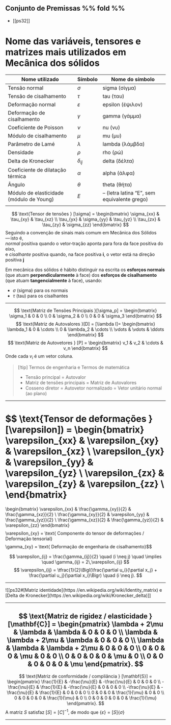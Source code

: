 ## Conjunto de Premissas %% fold %%
- [[ps32]]

# Nome das variáveis, tensores e matrizes mais utilizados em Mecânica dos sólidos

| Nome utilizado                           | Símbolo       | Nome do símbolo                             |
| ---------------------------------------- | ------------- | ------------------------------------------- |
| Tensão normal                            | $\sigma$      | sigma (σίγμα)                               |
| Tensão de cisalhamento                   | $\tau$        | tau (ταυ)                                   |
| Deformação normal                        | $\varepsilon$ | epsilon (έψιλον)                            |
| Deformação de cisalhamento               | $\gamma$      | gamma (γάμμα)                               |
| Coeficiente de Poisson                   | $\nu$         | nu (νυ)                                     |
| Módulo de cisalhamento                   | $\mu$         | mu (μυ)                                     |
| Parâmetro de Lamé                        | $\lambda$     | lambda (λάμβδα)                             |
| Densidade                                | $\rho$        | rho (ρώ)                                    |
| Delta de Kronecker                       | $\delta_{ij}$ | delta (δέλτα)                               |
| Coeficiente de dilatação térmica         | $\alpha$      | alpha (άλφα)                                |
| Ângulo                                   | $\theta$      | theta (θήτα)                                |
| Módulo de elasticidade (módulo de Young) | $E$           | – (letra latina “E”, sem equivalente grego) |
|                                          |               |                                             |
$$
\text{Tensor de tensões } [\sigma]  =
\begin{bmatrix}
\sigma_{xx} & \tau_{xy} & \tau_{xz} \\
\tau_{yx} & \sigma_{yy} & \tau_{yz} \\
\tau_{zx} & \tau_{zy} & \sigma_{zz}
\end{bmatrix}
$$
Seguindo a convenção de sinais mais comum em Mecânica dos Sólidos — isto é,  
_normal_ positiva quando o vetor‑tração aponta para fora da face positiva do eixo,  
e _cisalhante_ positiva quando, na face positiva **i**, o vetor está na direção positiva **j**

Em mecânica dos sólidos é hábito distinguir na escrita os $\textbf{esforços normais}$ (que atuam $\textbf{perpendicularmente}$ à face) dos $\textbf{esforços de cisalhamento}$ (que atuam $\textbf{tangencialmente}$ à face), usando:
- $\sigma$ (sigma) para os normais
- $\tau$ (tau) para os cisalhantes

---
$$ \text{Matriz de Tensões Principais }[\sigma_p] = \begin{bmatrix} \sigma_1 & 0 & 0 \\ 0 & \sigma_2 & 0 \\ 0 & 0 & \sigma_3 \end{bmatrix} $$
$$ \text{Matriz de Autovalores }[D] = [\lambda I]=  \begin{bmatrix} \lambda_1 & 0 & \cdots \\ 0 & \lambda_2 & \cdots \\ \vdots & \vdots & \ddots \end{bmatrix} $$
$$ \text{Matriz de Autovetores } [P] = \begin{bmatrix} v_1 & v_2 & \cdots & v_n \end{bmatrix} $$
Onde cada $v_i$ é um vetor coluna.

>[!tip] Termos de engenharia e Termos de matemática
>- Tensão principal = Autovalor
>- Matriz de tensões principais = Matriz de Autovalores
>- Cosseno diretor = Autovetor normalizado = Vetor unitário normal (ao plano)
>


---
$$
\text{Tensor de deformações } [\varepsilon]) =
\begin{bmatrix}
\varepsilon_{xx} & \varepsilon_{xy} & \varepsilon_{xz} \\
\varepsilon_{yx} & \varepsilon_{yy} & \varepsilon_{yz} \\
\varepsilon_{zx} & \varepsilon_{zy} & \varepsilon_{zz} \\
\end{bmatrix}
=
\begin{bmatrix}
\varepsilon_{xx} & \frac{\gamma_{xy}}{2} & \frac{\gamma_{xz}}{2} \\
\frac{\gamma_{xy}}{2} & \varepsilon_{yy} & \frac{\gamma_{yz}}{2} \\
\frac{\gamma_{xz}}{2} & \frac{\gamma_{yz}}{2} & \varepsilon_{zz}
\end{bmatrix}
$$
$$\varepsilon_{xy} = \text{ Componente do tensor de deformações / Deformação tensorial}$$
$$\gamma_{xy} = \text{ Deformação de engenharia de cisalhamento}$$


$$
\varepsilon_{ij} = \frac{\gamma_{ij}}{2} \quad (i \neq j) \quad \implies \quad \gamma_{ij} = 2\,\varepsilon_{ij}
$$
$$
\varepsilon_{ij} = \tfrac{1}{2}\Bigl(\frac{\partial u_i}{\partial x_j} + \frac{\partial u_j}{\partial x_i}\Bigr) \quad (i \neq j).
$$

---

![[ps32#[Matriz identidade](https //en.wikipedia.org/wiki/Identity_matrix) e [Delta de Kronecker](https //en.wikipedia.org/wiki/Kronecker_delta)]]


--- 
$$
\text{Matriz de rigidez / elasticidade } [\mathbf{C}] = 
\begin{pmatrix}
\lambda + 2\mu & \lambda & \lambda & 0 & 0 & 0 \\
\lambda & \lambda + 2\mu & \lambda & 0 & 0 & 0 \\
\lambda & \lambda & \lambda + 2\mu & 0 & 0 & 0 \\
0 & 0 & 0 & \mu & 0 & 0 \\
0 & 0 & 0 & 0 & \mu & 0 \\
0 & 0 & 0 & 0 & 0 & \mu
\end{pmatrix}.
$$
---
$$
\text{Matriz de conformidade / compliância } [\mathbf{S}] = 
\begin{pmatrix}
\frac{1}{E} & -\frac{\nu}{E} & -\frac{\nu}{E} & 0 & 0 & 0 \\
-\frac{\nu}{E} & \frac{1}{E} & -\frac{\nu}{E} & 0 & 0 & 0 \\
-\frac{\nu}{E} & -\frac{\nu}{E} & \frac{1}{E} & 0 & 0 & 0 \\
0 & 0 & 0 & \frac{1}{\mu} & 0 & 0 \\
0 & 0 & 0 & 0 & \frac{1}{\mu} & 0 \\
0 & 0 & 0 & 0 & 0 & \frac{1}{\mu}
\end{pmatrix}.
$$
A matriz $S$ satisfaz $[S] = [C]^{-1},$ de modo que $\{\varepsilon\} = [S]\{\sigma\}$

---
